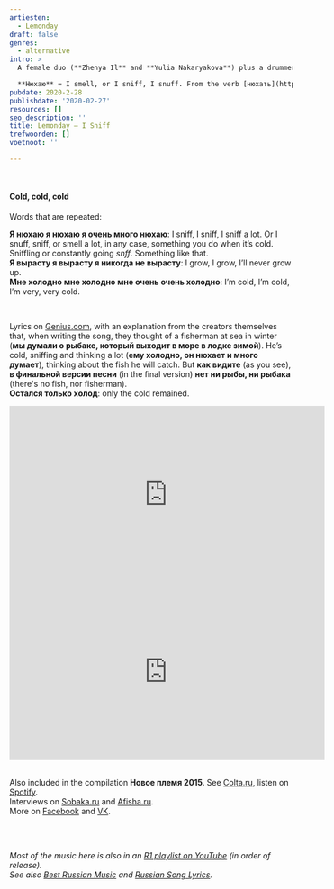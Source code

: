 ```yaml
---
artiesten:
  - Lemonday
draft: false
genres:
  - alternative
intro: >
  A female duo (**Zhenya Il** and **Yulia Nakaryakova**) plus a drummer from Saint Petersburg. **Лемондэй** (or Lemonday) disbanded in 2015. Fortunately, they left behind this gem from 2013.

  **Нюхаю** = I smell, or I sniff, I snuff. From the verb [нюхать](https://ru.wiktionary.org/wiki/%D0%BD%D1%8E%D1%85%D0%B0%D1%82%D1%8C).
pubdate: 2020-2-28
publishdate: '2020-02-27'
resources: []
seo_description: ''
title: Lemonday – I Sniff
trefwoorden: []
voetnoot: ''

---
```


<br/>

#### Cold, cold, cold

Words that are repeated:

**Я нюхаю я нюхаю я очень много нюхаю**: I sniff, I sniff, I sniff a lot. Or I snuff, sniff, or smell a lot, in any case, something you do when it’s cold. Sniffling or constantly going *snff*. Something like that. <br/>
**Я вырасту я вырасту я никогда не вырасту**: I grow, I grow, I’ll never grow up. <br/>
**Мне холодно мне холодно мне очень очень холодно**: I’m cold, I’m cold, I’m very, very cold.

<br/>

Lyrics on [Genius.com](https://genius.com/Lemonday-sniffing-lyrics), with an explanation from the creators themselves that, when writing the song, they thought of a fisherman at sea in winter (**мы думали о рыбаке, который выходит в море в лодке зимой**). He’s cold, sniffing and thinking a lot (**ему холодно, он нюхает и много думает**), thinking about the fish he will catch. But **как видите** (as you see), **в финальной версии песни** (in the final version) **нет ни рыбы, ни рыбака** (there's no fish, nor fisherman).<br/>
**Остался только холод**: only the cold remained.

<iframe width="560" height="315" src="https://www.youtube.com/embed/RcYL5IP1Uxg" frameborder="0" allow="accelerometer; autoplay; encrypted-media; gyroscope; picture-in-picture" allowfullscreen></iframe>

<iframe width="560" height="315" src="https://www.youtube.com/embed/T0s8AlKBjtM" frameborder="0" allow="accelerometer; autoplay; encrypted-media; gyroscope; picture-in-picture" allowfullscreen></iframe>

<br/>

<br/>

Also included in the compilation **Новое племя 2015**. See [Colta.ru](https://www.colta.ru/articles/music_modern/6081-novoe-plemya-2015), listen on [Spotify](https://open.spotify.com/album/6cbwY0kJv65Ls4J6SeUErb?si=tbf1ecO2SJio-2XrXrvxEA). <br/>
Interviews on [Sobaka.ru](http://www.sobaka.ru/city/music/39003) and [Afisha.ru](https://daily.afisha.ru/archive/volna/archive/lemondei_favorit/). <br/>
More on [Facebook](https://www.facebook.com/Lemonday/) and [VK](https://vk.com/lemonday_community).

<br/>

<br/>

*Most of the music here is also in an [R1 playlist on YouTube](https://www.youtube.com/playlist?list=PLeE-zqOrSLhxfIpK2vuUJNCKSzyVBi0yM) (in order of release).* <br/>
*See also [Best Russian Music](https://www.youtube.com/playlist?list=PLeE-zqOrSLhxTFYDvlwUu4hYby9DojwoD) and [Russian Song Lyrics](https://www.youtube.com/playlist?list=PLeE-zqOrSLhzkRCATzT8__oNifBChVHGK).*
